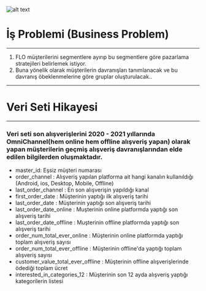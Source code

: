 ![alt text](https://ibb.co/qMFMZ1K)
# İş Problemi (Business Problem)
--------
1. FLO müşterilerini segmentlere ayırıp bu segmentlere göre pazarlama stratejileri belirlemek istiyor.
2. Buna yönelik olarak müşterilerin davranışları tanımlanacak ve bu davranış öbeklenmelerine göre gruplar oluşturulacak..

----
# Veri Seti Hikayesi
-----
### Veri seti son alışverişlerini 2020 - 2021 yıllarında OmniChannel(hem online hem offline alışveriş yapan) olarak yapan müşterilerin geçmiş alışveriş davranışlarından elde edilen bilgilerden oluşmaktadır.

- master_id: Eşsiz müşteri numarası
- order_channel : Alışveriş yapılan platforma ait hangi kanalın kullanıldığı (Android, ios, Desktop, Mobile, Offline)
- last_order_channel : En son alışverişin yapıldığı kanal
- first_order_date : Müşterinin yaptığı ilk alışveriş tarihi
- last_order_date : Müşterinin yaptığı son alışveriş tarihi
- last_order_date_online : Muşterinin online platformda yaptığı son alışveriş tarihi
- last_order_date_offline : Muşterinin offline platformda yaptığı son alışveriş tarihi
- order_num_total_ever_online : Müşterinin online platformda yaptığı toplam alışveriş sayısı
- order_num_total_ever_offline : Müşterinin offline'da yaptığı toplam alışveriş sayısı
- customer_value_total_ever_offline : Müşterinin offline alışverişlerinde ödediği toplam ücret
- interested_in_categories_12 : Müşterinin son 12 ayda alışveriş yaptığı kategorilerin listesi
